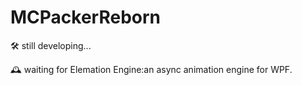 # MCPackerReborn

🛠️ still developing... 

🕰️ waiting for Elemation Engine:an async animation engine for WPF.